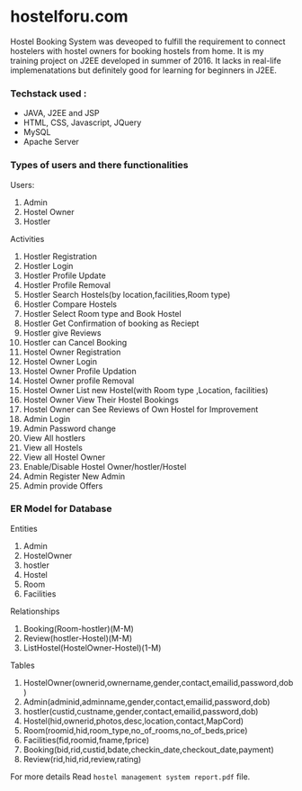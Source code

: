 # hostelforu.com
 Hostel Booking System was deveoped to fulfill the requirement to connect hostelers with hostel owners for booking hostels from home.
 It is my training project on J2EE developed in summer of 2016. It lacks in real-life implemenatations but definitely good for learning for beginners in J2EE.  
 
 ### Techstack used : 
 * JAVA, J2EE and JSP
 * HTML, CSS, Javascript, JQuery
 * MySQL
 * Apache Server
 
### Types of users and there functionalities

Users:
1. Admin
2. Hostel Owner
3. Hostler

Activities
1. Hostler Registration
2. Hostler Login
3. Hostler Profile Update
4. Hostler Profile Removal
5. Hostler Search Hostels(by location,facilities,Room type)
6. Hostler Compare Hostels
7. Hostler Select Room type and Book Hostel
8. Hostler Get Confirmation of booking as Reciept 
9. Hostler give Reviews
10. Hostler can Cancel Booking
11. Hostel Owner Registration
12. Hostel Owner Login
13. Hostel Owner Profile Updation
14. Hostel Owner profile Removal
15. Hostel Owner List new Hostel(with Room type ,Location, facilities)
16. Hostel Owner View Their Hostel Bookings
17. Hostel Owner can See Reviews of Own Hostel for Improvement
18. Admin Login
19. Admin Password change
20. View All hostlers
21. View all Hostels
22. View all Hostel Owner
23. Enable/Disable Hostel Owner/hostler/Hostel
24. Admin Register New Admin
25. Admin provide Offers

### ER Model for Database 
Entities
1. Admin
2. HostelOwner
3. hostler
4. Hostel
5. Room
6. Facilities

Relationships
1. Booking(Room-hostler)(M-M)
2. Review(hostler-Hostel)(M-M)
3. ListHostel(HostelOwner-Hostel)(1-M)

Tables
1. HostelOwner(ownerid,ownername,gender,contact,emailid,password,dob)
2. Admin(adminid,adminname,gender,contact,emailid,password,dob)
3. hostler(custid,custname,gender,contact,emailid,password,dob)
4. Hostel(hid,ownerid,photos,desc,location,contact,MapCord)
5. Room(roomid,hid,room_type,no_of_rooms,no_of_beds,price)
6. Facilities(fid,roomid,fname,fprice)
7. Booking(bid,rid,custid,bdate,checkin_date,checkout_date,payment)
8. Review(rid,hid,rid,review,rating)

For more details Read `hostel management system report.pdf` file.


